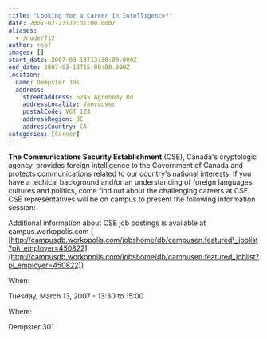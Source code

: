 ```yaml
---
title: "Looking for a Career in Intelligence?"
date: 2007-02-27T22:31:00.000Z
aliases:
  - /node/712
author: robf
images: []
start_date: 2007-03-13T13:30:00.000Z
end_date: 2007-03-13T15:00:00.000Z
location:
  name: Dempster 301
  address:
    streetAddress: 6245 Agronomy Rd
    addressLocality: Vancouver
    postalCode: V6T 1Z4
    addressRegion: BC
    addressCountry: CA
categories: [Career]
---
```


**The Communications Security Establishment** (CSE), Canada's cryptologic agency,
provides foreign intelligence to the Government of Canada and protects communications
related to our country's national interests. If you have a techical background and/or
an understanding of foreign languages, cultures and politics, come find out about the
challenging careers at CSE. CSE representatives will be on campus to present the
following information session:

Additional information about CSE job postings is available at campus.workopolis.com ( [http://campusdb.workopolis.com/jobshome/db/campusen.featured\_joblist?pi\_employer=450822](http://campusdb.workopolis.com/jobshome/db/campusen.featured_joblist?pi_employer=450822))

When: 

Tuesday, March 13, 2007 - 13:30 to 15:00

Where: 

Dempster 301
